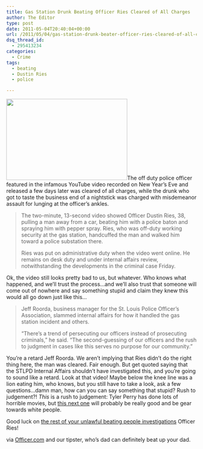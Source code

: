 ```yaml
---
title: Gas Station Drunk Beating Officer Ries Cleared of All Charges
author: The Editor
type: post
date: 2011-05-04T20:40:04+00:00
url: /2011/05/04/gas-station-drunk-beater-officer-ries-cleared-of-all-charges/
dsq_thread_id:
  - 295413234
categories:
  - Crime
tags:
  - beating
  - Dustin Ries
  - police

---
```

<img class="alignright" title="Officer Ries" src="http://www.gifsoup.com/view4/1660068/stl-police-beating-a-guy-o.gif" alt="" width="320" height="214" />The off duty police officer featured in the infamous YouTube video recorded on New Year&#8217;s Eve and released a few days later was cleared of all charges, while the drunk who got to taste the business end of a nightstick was charged with misdemeanor assault for lunging at the officer&#8217;s ankles.

> The two-minute, 13-second video showed Officer Dustin Ries, 38, pulling a man away from a car, beating him with a police baton and spraying him with pepper spray. Ries, who was off-duty working security at the gas station, handcuffed the man and walked him toward a police substation there.
> 
> Ries was put on administrative duty when the video went online. He remains on desk duty and under internal affairs review, notwithstanding the developments in the criminal case Friday.

Ok, the video still looks pretty bad to us, but whatever. Who knows what happened, and we&#8217;ll trust the process&#8230;and we&#8217;ll also trust that someone will come out of nowhere and say something stupid and claim they knew this would all go down just like this&#8230;

> Jeff Roorda, business manager for the St. Louis Police Officer&#8217;s Association, slammed internal affairs for how it handled the gas station incident and others.
> 
> &#8220;There&#8217;s a trend of persecuting our officers instead of prosecuting criminals,&#8221; he said. &#8220;The second-guessing of our officers and the rush to judgment in cases like this serves no purpose for our community.&#8221;

You&#8217;re a retard Jeff Roorda. We aren&#8217;t implying that Ries didn&#8217;t do the right thing here, the man was cleared. Fair enough. But get quoted saying that the STLPD Internal Affairs shouldn&#8217;t have investigated this, and you&#8217;re going to sound like a retard. Look at that video! Maybe below the knee line was a lion eating him, who knows, but you still have to take a look, ask a few questions&#8230;damn man, how can you can say something that stupid? Rush to judgement?! _This_ is a rush to judgement: Tyler Perry has done lots of horrible movies, but <a href="http://www.movies.com/tyler-perrys-madeas-big-happy-family/m66665" target="_blank">this next one</a> will probably be really good and be gear towards white people.

Good luck on <a href="http://punchingkitty.com/2011/01/06/officer-dustin-ries-sure-does-like-hitting-and-macing-people" target="_blank">the rest of your unlawful beating people investigations</a> Officer Ries!

via <a href="http://www.officer.com/news/10259958/st-louis-officer-cleared-in-videotaped-beating" target="_blank">Officer.com</a> and our tipster, who&#8217;s dad can definitely beat up your dad.